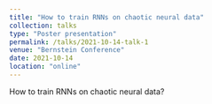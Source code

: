 ```yaml
---
title: "How to train RNNs on chaotic neural data"
collection: talks
type: "Poster presentation"
permalink: /talks/2021-10-14-talk-1
venue: "Bernstein Conference"
date: 2021-10-14
location: "online"
---
```




How to train RNNs on chaotic neural data?

